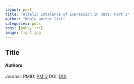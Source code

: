 ```yaml
---
layout: post
title: "Allelic Imbalance of Expression in Rats: Part I"
author: "Whole author list"
categories: pubs
tags: [pubs,++++]
image: fig-1.jpg
---
```



## Title
#### Authors
Journal: 
PMID: [PMID](https://pubmed.ncbi.nlm.nih.gov/)
DOI: [DOI](https://doi.org/)


